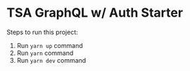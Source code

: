 # TSA GraphQL w/ Auth Starter

Steps to run this project:

1. Run `yarn up` command
1. Run `yarn` command
1. Run `yarn dev` command
